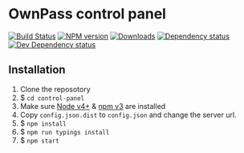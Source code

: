 # OwnPass control panel

[![Build Status](https://travis-ci.org/ownpass/control-panel.svg?branch=master)](https://travis-ci.org/ownpass/control-panel) [![NPM version][npm-image]][npm-url] [![Downloads][downloads-image]][npm-url] [![Dependency status][david-dm-image]][david-dm-url] [![Dev Dependency status][david-dm-dev-image]][david-dm-dev-url]

## Installation

1. Clone the reposotory
2. $ `cd control-panel`
3. Make sure [Node v4+](https://nodejs.org/en/download/) & [npm v3](https://docs.npmjs.com/getting-started/installing-node) are installed
4. Copy `config.json.dist` to `config.json` and change the server url.
5. $ `npm install`
6. $ `npm run typings install`
7. $ `npm start`

[npm-url]: https://npmjs.org/package/ownpass-control-panel
[downloads-image]: http://img.shields.io/npm/dm/ownpass-control-panel.svg
[npm-image]: http://img.shields.io/npm/v/ownpass-control-panel.svg
[travis-url]: https://travis-ci.org/ownpass/ownpass-control-panel
[travis-image]: http://img.shields.io/travis/ownpass/ownpass-control-panel.svg
[david-dm-url]:https://david-dm.org/ownpass/ownpass-control-panel
[david-dm-image]:https://david-dm.org/ownpass/ownpass-control-panel.svg
[david-dm-dev-url]:https://david-dm.org/ownpass/ownpass-control-panel#info=devDependencies
[david-dm-dev-image]:https://david-dm.org/ownpass/ownpass-control-panel/dev-status.svg
